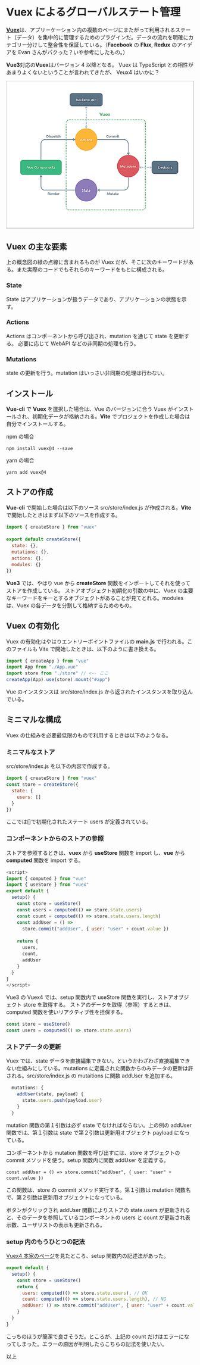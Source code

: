 # Vuex によるグローバルステート管理

[**Vuex**](https://next.vuex.vuejs.org/ja/index.html)は、アプリーケーション内の複数のページにまたがって利用されるステート（データ）を集中的に管理するためのプラグインだ。データの流れを明確にカテゴリー分けして整合性を保証している。（**Facebook** の **Flux**, **Redux** のアイデアを Evan さんがパクった？いや参考にしたもの。）

**Vue3**対応の**Vuex**はバージョン 4 以降となる。
Vuex は TypeScript との相性があまりよくないということが言われてきたが、 Veux4 はいかに？

![vuex概念図](vuex.png)

## Vuex の主な要素

上の概念図の緑の点線に含まれるものが Vuex だが、そこに次のキーワードがある。また実際のコードでもそれらのキーワードをもとに構成される。

### State

State はアプリケーションが扱うデータであり、アプリケーションの状態を示す。

### Actions

Actions はコンポーネントから呼び出され、mutation を通じて state を更新する。
必要に応じて WebAPI などの非同期の処理も行う。

### Mutations

state の更新を行う。mutation はいっさい非同期の処理は行わない。

## インストール

**Vue-cli** で **Vuex** を選択した場合は、Vue のバージョンに合う Vuex がインストールされ、初期化データが格納される。**Vite** でプロジェクトを作成した場合は自分でインストールする。

npm の場合

```shell
npm install vuex@4 --save
```

yarn の場合

```shell
yarn add vuex@4
```

## ストアの作成

**Vue-cli** で開始した場合は以下のソース src/store/index.js が作成される。**Vite** で開始したときはまず以下のソースを作成する。

```js
import { createStore } from "vuex"

export default createStore({
  state: {},
  mutations: {},
  actions: {},
  modules: {}
})
```

**Vue3** では、やはり vue から **createStore** 関数をインポートしてそれを使ってストアを作成している。
ストアオブジェクト初期化の引数の中に、Vuex の主要なキーワードをキーとするオブジェクトがあることが見てとれる。modules は、Vuex の各データを分割して格納するためのもの。

## Vuex の有効化

Vuex の有効化はやはりエントリーポイントファイルの **main.js** で行われる。このファイルも Vite で開始したときは、以下のように書き換える。

```js
import { createApp } from "vue"
import App from "./App.vue"
import store from "./store" // <-- ここ
createApp(App).use(store).mount("#app")
```

Vue のインスタンスは src/store/index.js から返されたインスタンスを取り込んでいる。

## ミニマルな構成

Vuex の仕組みを必要最低限のもので利用するときは以下のようなる。

### ミニマルなストア

src/store/index.js を以下の内容で作成する。

```js
import { createStore } from "vuex"
const store = createStore({
  state: {
    users: []
  }
})
```

ここでは[]で初期化されたステート users が定義されている。

### コンポーネントからのストアの参照

ストアを参照するときは、**vuex** から **useStore** 関数を import し、**vue** から **computed** 関数を import する。

```js
<script>
import { computed } from "vue"
import { useStore } from "vuex"
export default {
  setup() {
    const store = useStore()
    const users = computed(() => store.state.users)
    const count = computed(() => store.state.users.length)
    const addUser = () =>
      store.commit("addUser", { user: "user" + count.value })

    return {
      users,
      count,
      addUser
    }
  }
}
</script>
```

Vue3 の Vuex4 では、setup 関数内で useStore 関数を実行し、ストアオブジェクト store を取得する。
ストアのデータを取得（参照）するときは、computed 関数を使いリアクティブ性を担保する。

```js
const store = useStore()
const users = computed(() => store.state.users)
```

### ストアデータの更新

Vuex では、state データを直接編集できない。というかわざわざ直接編集できない仕組みにしている。mutations に定義された関数からのみデータの更新は許される。src/store/index.js の mutaitions に関数 addUser を追加する。

```js
  mutations: {
    addUser(state, payload) {
      state.users.push(payload.user)
    }
  }
```

mutation 関数の第１引数は必ず state でなければならない。上の例の addUser 関数では、第１引数は state で第２引数は更新用オブジェクト payload になっている。

コンポーネントから mutation 関数を呼び出すには、store オブジェクトの commit メソッドを使う。setup 関数内に関数 addUser を定義する。

```es6
const addUser = () => store.commit("addUser", { user: "user" + count.value })
```

この関数は、store の commit メソッド実行する。第１引数は mutation 関数名で、第２引数は更新用オブジェクトになっている。

ボタンがクリックされ addUser 関数によりストアの state.users が更新されると、そのデータを参照しているコンポーネントの users と count が更新され表示数、ユーザリストの表示も更新される。

### setup 内のもうひとつの記法

[Vuex4 本家のページ](https://next.vuex.vuejs.org/ja/guide/composition-api.html#%E3%82%B9%E3%83%86%E3%83%BC%E3%83%88%E3%81%A8%E3%82%B2%E3%83%83%E3%82%BF%E3%83%BC%E3%81%B8%E3%81%AE%E3%82%A2%E3%82%AF%E3%82%BB%E3%82%B9)を見たところ、setup 関数内の記述法があった。

```js
export default {
  setup() {
    const store = useStore()
    return {
      users: computed(() => store.state.users), // OK
      count: computed(() => store.state.users.length), // NG
      addUser: () => store.commit("addUser", { user: "user" + count.value }) // OK
    }
  }
}
```

こっちのほうが簡潔で良さそうだ。ところが、上記の count だけはエラーになってしまった。エラーの原因が判明したらこちらの記法を使いたい。

以上
